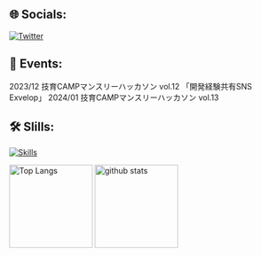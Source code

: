 ## 🌐 Socials:
[![Twitter](https://img.shields.io/badge/Twitter-%231DA1F2.svg?logo=Twitter&logoColor=white)](https://twitter.com/ini0702) 

## 🎉 Events:
<td>2023/12 技育CAMPマンスリーハッカソン vol.12 「開発経験共有SNS Exvelop」</td>
<td>2024/01 技育CAMPマンスリーハッカソン vol.13</td>

## 🛠️ Slills:
[![Skills](https://skillicons.dev/icons?i=python,html,css,flask,react,ai)](https://skillicons.dev)

<p align="left"> 
  <img alt="Top Langs" height="150px" src="https://github-readme-stats.vercel.app/api/top-langs/?username=ini-muds&layout=compact&count_private=true&show_icons=true&theme=onedark" />
  <img alt="github stats" height="150px" src="https://github-readme-stats.vercel.app/api?username=ini-muds&count_private=true&show_icons=true&show_icons=true&theme=onedark" />
</p>

